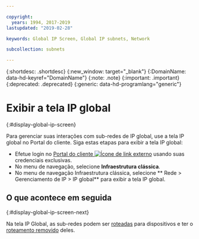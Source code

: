 ```yaml
---

copyright:
  years: 1994, 2017-2019
lastupdated: "2019-02-28"

keywords: Global IP Screen, Global IP subnets, Network

subcollection: subnets

---
```


{:shortdesc: .shortdesc}
{:new_window: target="_blank"}
{:DomainName: data-hd-keyref="DomainName"}
{:note: .note}
{:important: .important}
{:deprecated: .deprecated}
{:generic: data-hd-programlang="generic"}

# Exibir a tela IP global
{:#display-global-ip-screen}

Para gerenciar suas interações com sub-redes de IP global, use a tela IP global no Portal do cliente. Siga estas etapas para exibir a tela IP global:

* Efetue login no [Portal do cliente ![Ícone de link externo](../../icons/launch-glyph.svg "Ícone de link externo")](https://{DomainName}/) usando suas credenciais exclusivas.
* No menu de navegação, selecione **Infraestrutura clássica**.
* No menu de navegação Infraestrutura clássica, selecione ** Rede > Gerenciamento de IP > IP global** para exibir a tela IP global.

## O que acontece em seguida
{:#display-global-ip-screen-next}

Na tela IP Global, as sub-redes podem ser [roteadas](/docs/infrastructure/subnets?topic=subnets-route-global-ip-address-device) para dispositivos e ter o [roteamento removido](/docs/infrastructure/subnets?topic=subnets-unroute-global-ip-address) deles.
